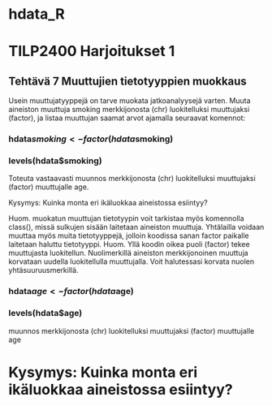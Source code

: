 # hdata_R
# TILP2400 Harjoitukset 1

## Tehtävä 7 Muuttujien tietotyyppien muokkaus
Usein muuttujatyyppejä on tarve muokata jatkoanalyysejä varten. Muuta aineiston muuttuja
smoking merkkijonosta (chr) luokitelluksi muuttujaksi (factor), ja listaa muuttujan saamat
arvot ajamalla seuraavat komennot:
### hdata$smoking <- factor(hdata$smoking)
### levels(hdata$smoking)
Toteuta vastaavasti muunnos merkkijonosta (chr) luokitelluksi muuttujaksi (factor) muuttujalle age.

Kysymys: Kuinka monta eri ikäluokkaa aineistossa esiintyy?

Huom. muokatun muuttujan tietotyypin voit tarkistaa myös komennolla class(), missä sulkujen
sisään laitetaan aineiston muuttuja. Yhtälailla voidaan muuttaa myös muita tietotyyppejä,
jolloin koodissa sanan factor paikalle laitetaan haluttu tietotyyppi.
Huom. Yllä koodin oikea puoli (factor) tekee muuttujasta luokitellun. Nuolimerkillä aineiston
merkkijonoinen muuttuja korvataan uudella luokitellulla muuttujalla. Voit halutessasi korvata
nuolen yhtäsuuruusmerkillä.

### hdata$age <- factor(hdata$age)
### levels(hdata$age)

muunnos merkkijonosta (chr) luokitelluksi 
muuttujaksi (factor) muuttujalle age

# Kysymys: Kuinka monta eri ikäluokkaa aineistossa esiintyy?


